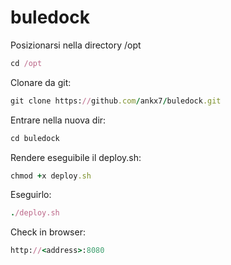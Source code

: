 # buledock
Posizionarsi nella directory /opt
```ruby
cd /opt
```

Clonare da git:
```ruby
git clone https://github.com/ankx7/buledock.git
```

Entrare nella nuova dir:
```ruby
cd buledock
```

Rendere eseguibile il deploy.sh:
```ruby
chmod +x deploy.sh
```

Eseguirlo:
```ruby
./deploy.sh
```

Check in browser:
```ruby
http://<address>:8080
```
